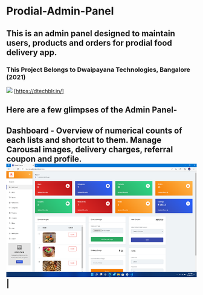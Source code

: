 # Prodial-Admin-Panel
## This is an admin panel designed to maintain users, products and orders for prodial food delivery app.

### This Project Belongs to Dwaipayana Technologies, Bangalore (2021)
<img height="100px" src="https://dtechblr.in/wp-content/uploads/2019/07/DT-final.png"> [https://dtechblr.in/]

## Here are a few glimpses of the Admin Panel-

## Dashboard - Overview of numerical counts of each lists and shortcut to them. Manage Carousal images, delivery charges, referral coupon and profile. <img height="300dp" src="https://github.com/TechDevSubhopriyo/Prodial-Admin-Panel/blob/main/demo_images/index.png"> | 